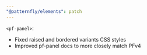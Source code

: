 ```yaml
---
"@patternfly/elements": patch
---
```


`<pf-panel>`:
 - Fixed raised and bordered variants CSS styles
 - Improved pf-panel docs to more closely match PFv4